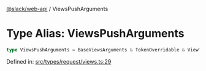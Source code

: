 [@slack/web-api](../index.md) / ViewsPushArguments

# Type Alias: ViewsPushArguments

```ts
type ViewsPushArguments = BaseViewsArguments & TokenOverridable & ViewTriggerId | ViewInteractivityPointer;
```

Defined in: [src/types/request/views.ts:29](https://github.com/slackapi/node-slack-sdk/blob/main/packages/web-api/src/types/request/views.ts#L29)
